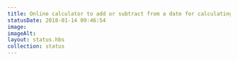 ```yaml
---
title: Online calculator to add or subtract from a date for calculating calendar for stratification https://www.timeanddate.com/date/dateadd.html
statusDate: 2018-01-14 09:46:54 
image: 
imageAlt: 
layout: status.hbs
collection: status
---
```

